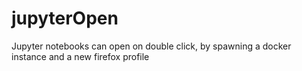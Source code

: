 # jupyterOpen
Jupyter notebooks can open on double click, by spawning a docker instance and a new firefox profile
